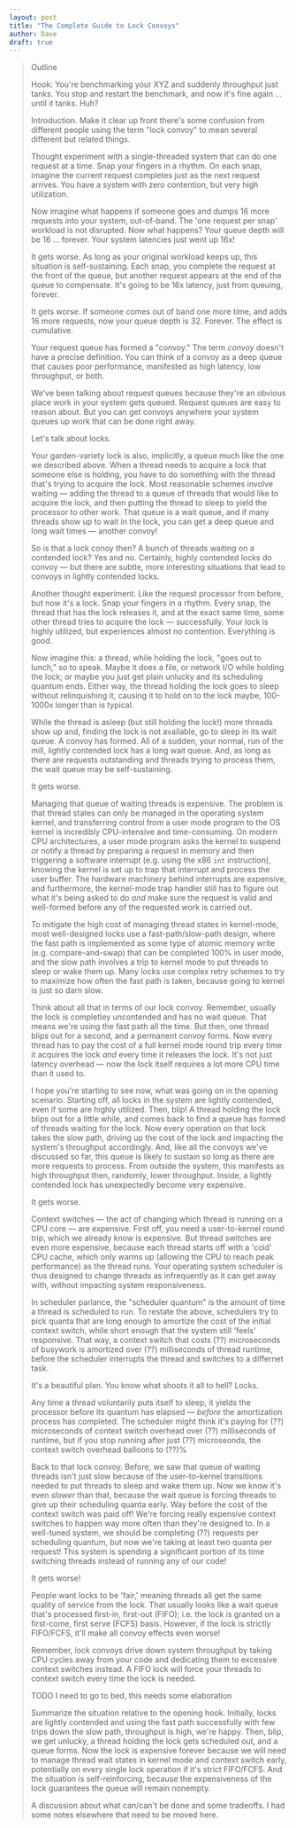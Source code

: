 ```yaml
---
layout: post
title: "The Complete Guide to Lock Convoys"
author: Dave
draft: true
---
```




> Outline
>
> Hook: You're benchmarking your XYZ and suddenly throughput just tanks. You stop and restart the benchmark, and now it's fine again ... until it tanks. Huh?
>
> Introduction. Make it clear up front there's some confusion from different people using the term "lock convoy" to mean several different but related things.
>
> Thought experiment with a single-threaded system that can do one request at a time. Snap your fingers in a rhythm. On each snap, imagine the current request completes just as the next request arrives. You have a system with zero contention, but very high utilization.
>
> Now imagine what happens if someone goes and dumps 16 more requests into your system, out-of-band. The 'one request per snap' workload is not disrupted. Now what happens? Your queue depth will be 16 ... forever. Your system latencies just went up 16x!
>
> It gets worse. As long as your original workload keeps up, this situation is self-sustaining. Each snap, you complete the request at the front of the queue, but another request appears at the end of the queue to compensate. It's going to be 16x latency, just from queuing, forever.
>
> It gets worse. If someone comes out of band one more time, and adds 16 more requests, now your queue depth is 32. Forever. The effect is cumulative.
>
> Your request queue has formed a "convoy." The term *convoy* doesn't have a precise definition. You can think of a convoy as a deep queue that causes poor performance, manifested as high latency, low throughput, or both.
>
> We've been talking about request queues because they're an obvious place work in your system gets queued. Request queues are easy to reason about. But you can get convoys anywhere your system queues up work that can be done right away.
>
> Let's talk about locks.
>
> Your garden-variety lock is also, implicitly, a queue much like the one we described above. When a thread needs to acquire a lock that someone else is holding, you have to do something with the thread that's trying to acquire the lock. Most reasonable schemes involve waiting &mdash; adding the thread to a queue of threads that would like to acquire the lock, and then putting the thread to sleep to yield the processor to other work. That queue is a wait queue, and if many threads show up to wait in the lock, you can get a deep queue and long wait times &mdash; another convoy!
>
> So is that a lock conoy then? A bunch of threads waiting on a contended lock? Yes and no. Certainly, highly contended locks do convoy &mdash; but there are subtle, more interesting situations that lead to convoys in lightly contended locks.
>
> Another thought experiment. Like the request processor from before, but now it's a lock. Snap your fingers in a rhythm. Every snap, the thread that has the lock releases it, and at the exact same time, some other thread tries to acquire the lock &mdash; successfully. Your lock is highly utilized, but experiences almost no contention. Everything is good.
>
> Now imagine this: a thread, while holding the lock, "goes out to lunch," so to speak. Maybe it does a file, or network I/O while holding the lock; or maybe you just get plain unlucky and its scheduling quantum ends. Either way, the thread holding the lock goes to sleep without relinquishing it, causing it to hold on to the lock maybe, 100-1000x longer than is typical.
>
> While the thread is asleep (but still holding the lock!) more threads show up and, finding the lock is not available, go to sleep in its wait queue. A convoy has formed. All of a sudden, your normal, run of the mill, lightly contended lock has a long wait queue. And, as long as there are requests outstanding and threads trying to process them, the wait queue may be self-sustaining.
>
> It gets worse.
>
> Managing that queue of waiting threads is expensive. The problem is that thread states can only be managed in the operating system kernel, and transferring control from a user mode program to the OS kernel is incredibly CPU-intensive and time-consuming. On modern CPU architectures, a user mode program asks the kernel to suspend or notify a thread by preparing a request in memory and then triggering a software interrupt (e.g. using the x86 `int` instruction), knowing the kernel is set up to trap that interrupt and process the user buffer. The hardware machinery behind interrupts are expensive, and furthermore, the kernel-mode trap handler still has to figure out what it's being asked to do *and* make sure the request is valid and well-formed before any of the requested work is carried out.
>
> To mitigate the high cost of managing thread states in kernel-mode, most well-designed locks use a fast-path/slow-path design, where the fast path is implemented as some type of atomic memory write (e.g. compare-and-swap) that can be completed 100% in user mode, and the slow path involves a trip to kernel mode to put threads to sleep or wake them up. Many locks use complex retry schemes to try to maximize how often the fast path is taken, because going to kernel is just so darn slow.
>
> Think about all that in terms of our lock convoy. Remember, usually the lock is completley uncontended and has no wait queue. That means we're using the fast path all the time. But then, one thread blips out for a second, and a permanent convoy forms. Now every thread has to pay the cost of a full kernel mode round trip every time it acquires the lock *and* every time it releases the lock. It's not just latency overhead &mdash; now the lock itself requires a lot more CPU time than it used to. 
>
> I hope you're starting to see now, what was going on in the opening scenario. Starting off, all locks in the system are lightly contended, even if some are highly utilized. Then, blip! A thread holding the lock blips out for a little while, and comes back to find a queue has formed of threads waiting for the lock. Now every operation on that lock takes the slow path, driving up the cost of the lock and impacting the system's throughput accordingly. And, like all the convoys we've discussed so far, this queue is likely to sustain so long as there are more requests to process. From outside the system, this manifests as high throughput then, randomly, lower throughput. Inside, a lightly contended lock has unexpectedly become very expensive.
>
> It gets worse. 
>
> Context switches &mdash; the act of changing which thread is running on a CPU core &mdash; are expensive. First off, you need a user-to-kernel round trip, which we already know is expensive. But thread switches are even more expensive, because each thread starts off with a 'cold' CPU cache, which only warms up (allowing the CPU to reach peak performance) as the thread runs. Your operating system scheduler is thus designed to change threads as infrequently as it can get away with, without impacting system responsiveness.
>
> In scheduler parlance, the "scheduler quantum" is the amount of time a thread is scheduled to run. To restate the above, schedulers try to pick quanta that are long enough to amortize the cost of the initial context switch, while short enough that the system still 'feels' responsive. That way, a context switch that costs (??) microseconds of busywork is amortized over (??) milliseconds of thread runtime, before the scheduler interrupts the thread and switches to a differnet task.
>
> It's a beautiful plan. You know what shoots it all to hell? Locks.
>
> Any time a thread voluntarily puts itself to sleep, it yields the processor before its quantum has elapsed &mdash; *before* the amortization process has completed. The scheduler might think it's paying for (??) microseconds of context switch overhead over (??) milliseconds of runtime, but if you stop running after just (??) microseonds, the context switch overhead balloons to (??)%
>
> Back to that lock convoy. Before, we saw that queue of waiting threads isn't just slow because of the user-to-kernel transitions needed to put threads to sleep and wake them up. Now we know it's even *slower* than that, because the wait queue is forcing threads to give up their scheduling quanta early. Way before the cost of the context switch was paid off! We're forcing really expensive context switches to happen way more often than they're designed to. In a well-tuned system, we should be completing (??) requests per scheduling quantum, but now we're taking at least two quanta per request! This system is spending a significant portion of its time switching threads instead of running any of our code!
>
> It gets worse!
>
> People want locks to be 'fair,' meaning threads all get the same quality of service from the lock. That usually looks like a wait queue that's processed first-in, first-out (FIFO); i.e. the lock is granted on a first-come, first serve (FCFS) basis. However, if the lock is strictly FIFO/FCFS, it'll make all convoy effects even worse!
>
> Remember, lock convoys drive down system throughput by taking CPU cycles away from your code and dedicating them to excessive context switches instead. A FIFO lock will force your threads to context switch every time the lock is needed.
>
> TODO I need to go to bed, this needs some elaboration
>
> Summarize the situation relative to the opening hook. Initially, locks are lightly contended and using the fast path successfully with few trips down the slow path, throughput is high, we're happy. Then, blip, we get unlucky, a thread holding the lock gets scheduled out, and a queue forms. Now the lock is expensive forever because we will need to manage thread wait states in kernel mode and context switch early, potentially on every single lock operation if it's strict FIFO/FCFS. And the situation is self-reinforcing, because the expensiveness of the lock guarantees the queue will remain nonempty. 
>
> A discussion about what can/can't be done and some tradeoffs. I had some notes elsewhere that need to be moved here.
>
> 
